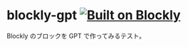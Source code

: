 # blockly-gpt [![Built on Blockly](https://tinyurl.com/built-on-blockly)](https://github.com/google/blockly)

Blockly のブロックを GPT で作ってみるテスト。
